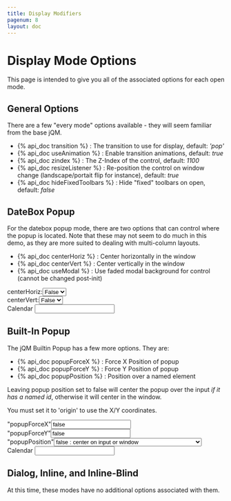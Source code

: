 ```yaml
---
title: Display Modifiers
pagenum: 8
layout: doc
---
```


# Display Mode Options

This page is intended to give you all of the associated options for each open mode.

## General Options

There are a few "every mode" options available - they will seem familiar from the base jQM.

 - {% api_doc transition %} : The transition to use for display, default: <em>'pop'</em>
 - {% api_doc useAnimation %} : Enable transition animations, default: <em>true</em>
 - {% api_doc zindex %} : The Z-Index of the control, default: <em>1100</em>
 - {% api_doc resizeListener %} : Re-position the control on window change (landscape/portait flip for instance), default: <em>true</em>
 - {% api_doc hideFixedToolbars %} : Hide "fixed" toolbars on open, default: <em>false</em>


## DateBox Popup
For the datebox popup mode, there are two options that can control where the popup
is located. Note that these may not seem to do much in this demo, as they are more
suited to dealing with multi-column layouts.

 - {% api_doc centerHoriz %} : Center horizontally in the window
 - {% api_doc centerVert %} : Center vertically in the window
 - {% api_doc useModal %} : Use faded modal background for control (cannot be changed post-init)

<div class="ui-field-contain">
<label for="cal1a">centerHoriz:</label><select id="cal1a" data-link="cal1" data-opt="centerHoriz" data-role="flipswitch" class="demopick"><option value="false">False</option><option value="true">True</option></select></div>
<div class="ui-field-contain">
<label for="cal1b">centerVert:</label><select id="cal1b" data-link="cal1" data-opt="centerHoriz" data-role="flipswitch" class="demopick"><option value="false">False</option><option value="true">True</option></select></div>

<div class="ui-field-contain">
<label for="cal1">Calendar</label>
<input type="text" id="cal1" data-role="datebox" data-options='{"mode":"calbox", "useFocus":true, "useInline":false}'></div>

## Built-In Popup

The jQM Builtin Popup has a few more options. They are:

 - {% api_doc popupForceX %} : Force X Position of popup
 - {% api_doc popupForceY %} : Force Y Position of popup
 - {% api_doc popupPosition %} : Position over a named element

Leaving popup position set to false will center the popup over the input *if it has
a named id*, otherwise it will center in the window.

You must set it to 'origin' to use the X/Y coordinates.

<div class="ui-field-contain">
<label for="cal2a">"popupForceX"</label><input data-link="cal2" data-opt="popupForceX" id="cal2a" type="text" class="demopick" value="false"></div>
<div class="ui-field-contain">
<label for="cal2b">"popupForceY"</label><input data-link="cal2" data-opt="popupForceY" id="cal2b" type="text" class="demopick" value="false"></div>
<div class="ui-field-contain">
<label for="cal2c">"popupPosition"</label><select data-link="cal2" data-opt="popupPosition" id="cal2c" class="demopick">
  <option value="false">false : center on input or window</option>
  <option value="origin">origin : use X/Y coordinates above</option>
  <option value="window">window: center in window</option>
  <option value="#cal2label">#cal2label: Center over the calendars label (named id)</option>
</select></div>

<div class="ui-field-contain">
<label for="cal2" id="cal2label">Calendar</label>
<input id="cal2" type="text" data-role="datebox" data-options='{"mode":"calbox", "useFocus":true, "useInline":false, "enablePopup":true}'></div>


## Dialog, Inline, and Inline-Blind

At this time, these modes have no additional options associated with them.
